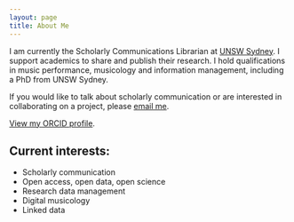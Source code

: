 ```yaml
---
layout: page
title: About Me
---
```


I am currently the Scholarly Communications Librarian at <a href="https://www.unsw.edu.au/" target="_blank">UNSW Sydney</a>. I support academics to share and publish their research. I hold qualifications in music performance, musicology and information management, including a PhD from UNSW Sydney. 

If you would like to talk about scholarly communication or are interested in collaborating on a project, please <a href="mailto:d.bangert@unsw.edu.au">email me</a>. 

<a href="http://orcid.org/0000-0003-4981-2870" target="_blank">View my ORCID profile</a>.

## Current interests:

- Scholarly communication
- Open access, open data, open science
- Research data management
- Digital musicology
- Linked data